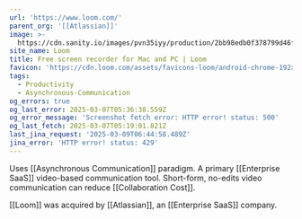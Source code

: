 ```yaml
---
url: 'https://www.loom.com/'
parent_org: '[[Atlassian]]'
image: >-
  https://cdn.sanity.io/images/pvn35iyy/production/2bb98edb0f378799d46fc7aa3564b9ad28604073-1200x627.png
site_name: Loom
title: Free screen recorder for Mac and PC | Loom
favicon: 'https://cdn.loom.com/assets/favicons-loom/android-chrome-192x192.png'
tags:
  - Productivity
  - Asynchronous-Communication
og_errors: true
og_last_error: 2025-03-07T05:36:38.559Z
og_error_message: 'Screenshot fetch error: HTTP error! status: 500'
og_last_fetch: 2025-03-07T05:19:01.821Z
last_jina_request: '2025-03-09T06:44:58.489Z'
jina_error: 'HTTP error! status: 429'
---
```


Uses [[Asynchronous Communication]] paradigm.  A primary [[Enterprise SaaS]] video-based communication tool.  Short-form, no-edits video communication can reduce [[Collaboration Cost]]. 

[[Loom]] was acquired by [[Atlassian]], an [[Enterprise SaaS]] company.  





